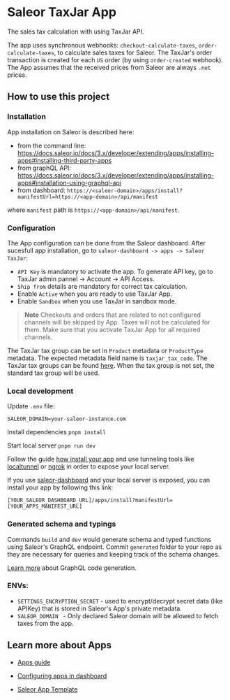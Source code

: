 # Saleor TaxJar App

The sales tax calculation with using TaxJar API.

The app uses synchronous webhooks: `checkout-calculate-taxes`, `order-calculate-taxes`, to calculate sales taxes for Saleor.
The TaxJar's order transaction is created for each `US` order (by using `order-created` webhook).
The App assumes that the received prices from Saleor are always `.net` prices.

## How to use this project

### Installation

App installation on Saleor is described here:

- from the command line: https://docs.saleor.io/docs/3.x/developer/extending/apps/installing-apps#installing-third-party-apps
- from graphQL API: https://docs.saleor.io/docs/3.x/developer/extending/apps/installing-apps#installation-using-graphql-api
- from dashboard: `https://<saleor-domain>/apps/install?manifestUrl=https://<app-domain>/api/manifest`

where `manifest` path is `https://<app-domain>/api/manifest`.

### Configuration

The App configuration can be done from the Saleor dashboard. After sucesfull app installation, go to `saleor-dashboard -> apps -> Saleor TaxJar`:

- `API Key` is mandatory to activate the app. To generate API key, go to TaxJar admin pannel -> Account -> API Access.
- `Ship from` details are mandatory for correct tax calculation.
- Enable `Active` when you are ready to use TaxJar App.
- Enable `Sandbox` when you use TaxJar in sandbox mode.

> **Note**
> Checkouts and orders that are related to not configured channels will be skipped by App. Taxes will not be calculated for them. Make sure that you activate TaxJar App for all required channels.

The TaxJar tax group can be set in `Product` metadata or `ProductType` metadata. The expected metadata field name is `taxjar_tax_code`. The TaxJar tax groups can be found [here](https://developers.taxjar.com/api/reference/#get-list-tax-categories).
When the tax group is not set, the standard tax group will be used.

### Local development

Update `.env` file:

```
SALEOR_DOMAIN=your-saleor-instance.com
```

Install dependencies `pnpm install`

Start local server `pnpm run dev`

Follow the guide [how install your app](https://docs.saleor.io/docs/3.x/developer/extending/apps/installing-apps#installation-using-graphql-api) and use tunneling tools like [localtunnel](https://github.com/localtunnel/localtunnel) or [ngrok](https://ngrok.com/) in order to expose your local server.

If you use [saleor-dashboard](https://github.com/saleor/saleor-dashboard) and your local server is exposed, you can install your app by following this link:

```
[YOUR_SALEOR_DASHBOARD_URL]/apps/install?manifestUrl=[YOUR_APPS_MANIFEST_URL]
```

### Generated schema and typings

Commands `build` and `dev` would generate schema and typed functions using Saleor's GraphQL endpoint. Commit `generated` folder to your repo as they are necessary for queries and keeping track of the schema changes.

[Learn more](https://www.graphql-code-generator.com/) about GraphQL code generation.

### ENVs:

- `SETTINGS_ENCRYPTION_SECRET` - used to encrypt/decrypt secret data (like APIKey) that is stored in Saleor's App's private metadata.
- `SALEOR_DOMAIN ` - Only declared Saleor domain will be allowed to fetch taxes from the app.

## Learn more about Apps

- [Apps guide](https://docs.saleor.io/docs/3.x/developer/extending/apps/key-concepts)

- [Configuring apps in dashboard](https://docs.saleor.io/docs/3.x/dashboard/apps)

- [Saleor App Template](https://github.com/saleor/saleor-app-template)
